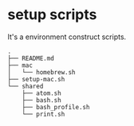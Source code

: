 # setup scripts
It's a environment construct scripts.

```
.
├── README.md
├── mac
│   └── homebrew.sh
├── setup-mac.sh
└── shared
    ├── atom.sh
    ├── bash.sh
    ├── bash_profile.sh
    └── print.sh
```
